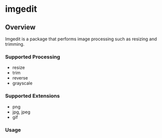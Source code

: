 imgedit
===============

## Overview
Imgedit is a package that performs image processing such as resizing and trimming.

### Supported Processing
* resize
* trim
* reverse
* grayscale

### Supported Extensions
* png
* jpg, jpeg
* gif

### Usage

